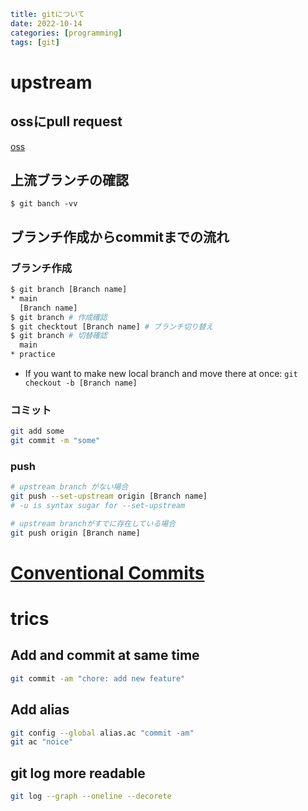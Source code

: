 ```yaml
title: gitについて
date: 2022-10-14
categories: [programming]
tags: [git]
```
# upstream

## ossにpull request

[oss](https://qiita.com/y-vectorfield/items/b955617712f3b66359f2#fn5)

## 上流ブランチの確認

`$ git banch -vv`

## ブランチ作成からcommitまでの流れ

### ブランチ作成

```sh
$ git branch [Branch name]
* main
  [Branch name]
$ git branch # 作成確認
$ git checktout [Branch name] # ブランチ切り替え
$ git branch # 切替確認
  main
* practice
```

- If you want to make new local branch and move there at once: `git checkout -b [Branch name]`

### コミット

```sh
git add some
git commit -m "some"
```

### push

```sh
# upstream branch がない場合
git push --set-upstream origin [Branch name]
# -u is syntax sugar for --set-upstream

# upstream branchがすでに存在している場合
git push origin [Branch name]
```


# [Conventional Commits](https://www.conventionalcommits.org/)

# trics

## Add and commit at same time

```sh
git commit -am "chore: add new feature"
```

## Add alias

```sh
git config --global alias.ac "commit -am"
git ac "noice"
```

## git log more readable

```sh
git log --graph --oneline --decorete
```
